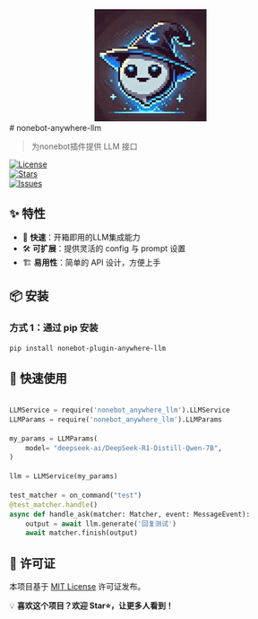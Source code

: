 

<center>
<img src="https://github.com/Zeta-qixi/nonebot-plugin-anywhere-llm/blob/main/assets/logo.jpg" width="200">
</center>
# nonebot-anywhere-llm  

> 为nonebot插件提供 LLM 接口

[![License](https://img.shields.io/github/license/Zeta-qixi/nonebot-plugin-anywhere-llm)](LICENSE)  
[![Stars](https://img.shields.io/github/stars/Zeta-qixi/nonebot-plugin-anywhere-llm)](https://github.com/Zeta-qixi/nonebot-plugin-anywhere-llm/stargazers)  
[![Issues](https://img.shields.io/github/issues/Zeta-qixi/nonebot-plugin-anywhere-llm)](https://github.com/Zeta-qixi/nonebot-plugin-anywhere-llm/issues)  

## ✨ 特性  

- 🚀 **快速**：开箱即用的LLM集成能力 
- 🛠️ **可扩展**：提供灵活的 config 与 prompt 设置
- 🏗️ **易用性**：简单的 API 设计，方便上手  

## 📦 安装  

### 方式 1：通过 pip 安装
```sh
pip install nonebot-plugin-anywhere-llm
```



## 🚀 快速使用
```python

LLMService = require('nonebot_anywhere_llm').LLMService
LLMParams = require('nonebot_anywhere_llm').LLMParams

my_params = LLMParams(
    model= "deepseek-ai/DeepSeek-R1-Distill-Qwen-7B",
)

llm = LLMService(my_params)

test_matcher = on_command("test")
@test_matcher.handle()
async def handle_ask(matcher: Matcher, event: MessageEvent):  
    output = await llm.generate('回复测试')
    await matcher.finish(output)

```



## 📜 许可证  

本项目基于 [MIT License](LICENSE) 许可证发布。

💡 **喜欢这个项目？欢迎 Star⭐，让更多人看到！**




